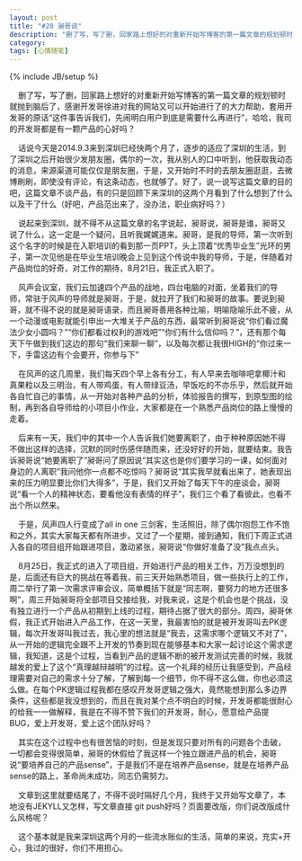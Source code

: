 ```yaml
---
layout: post
title: "#20 昶哥说"
description: "删了写，写了删，回家路上想好的对重新开始写博客的第一篇文章的规划顿时就抛到脑后了，感谢开发哥徐进对我的网站又可以开始进行了的大力帮助，套用开发哥的原话'这件事告诉我们，先闹明白用户到底是需要什么再进行'，哈哈，我司的开发哥都是有一颗产品的心好吗？"
category: 
tags: [心情随笔]
---
```

{% include JB/setup %}

&nbsp;&nbsp;&nbsp;&nbsp;删了写，写了删，回家路上想好的对重新开始写博客的第一篇文章的规划顿时就抛到脑后了，感谢开发哥徐进对我的网站又可以开始进行了的大力帮助，套用开发哥的原话“这件事告诉我们，先闹明白用户到底是需要什么再进行”，哈哈，我司的开发哥都是有一颗产品的心好吗？

&nbsp;&nbsp;&nbsp;&nbsp;话说今天是2014.9.3来到深圳已经快两个月了，逐步的适应了深圳的生活，到了深圳之后开始很少发朋友圈，偶尔的一次，我从别人的口中听到，他获取我动态的消息，来源渠道可能仅仅是朋友圈，于是，又开始时不时的去朋友圈逛逛，去微博刷刷，即使没有评论，有这条动态，也就够了。好了，说一说写这篇文章的目的吧，这篇文章不谈产品，有的只是回顾下来深圳的这两个月看到了什么想到了什么以及干了什么（好吧，产品范出来了，没办法，职业病好吗？）

&nbsp;&nbsp;&nbsp;&nbsp;说起来到深圳，就不得不从这篇文章的名字说起，昶哥说，昶哥是谁，昶哥又说了什么，这一定是一个疑问，且听我娓娓道来。昶哥，是我的导师，第一次听到这个名字的时候是在入职培训的看到那一页PPT，头上顶着“优秀毕业生”光环的男子，第一次见他是在毕业生培训晚会上见到这个传说中我的导师，于是，伴随着对产品岗位的好奇，对工作的期待，8月21日，我正式入职了。

&nbsp;&nbsp;&nbsp;&nbsp;风声会议室，我们云加速四个产品的战地，四台电脑的对面，坐着我们的导师，常驻于风声的导师就是昶哥，于是，就拉开了我们和昶哥的故事。要说到昶哥，就不得不说的就是昶哥语录，而且昶哥善用各种比喻，明喻隐喻乐此不疲，从一个动漫或电影就能引申出一大堆关于产品的东西，最常听到昶哥说“你们看过魔法少女小圆吗？”“你们都看过权利的游戏吧”“你们有什么信仰吗？”，还有那个每天下午做到我们这边的那句“我们来聊一聊”，以及每次都让我很HIGH的“你过来一下，手雷这边有个会要开，你参与下”

&nbsp;&nbsp;&nbsp;&nbsp;在风声的这几周里，我们每天四个早上各有分工，有人早来去咖啡吧拿椰汁和真果粒以及三明治，有人带鸡蛋，有人带绿豆汤，早饭吃的不亦乐乎，然后就开始各自忙自己的事情，从一开始对各种产品的分析，体验报告的撰写，到原型图的绘制，再到各自导师给的小项目小作业，大家都是在一个熟悉产品岗位的路上慢慢的走着。

&nbsp;&nbsp;&nbsp;&nbsp;后来有一天，我们中的其中一个人告诉我们她要离职了，由于种种原因她不得不做出这样的选择，沉默的同时伤感伴随而来，还没好好的开始，就要结束。我告诉昶哥说“她要离职了”昶哥问了原因说“其实这也是你们要学习的一课，如何面对身边的人离职”我问他你一点都不吃惊吗？昶哥说“其实我早就看出来了，她表现出来的压力明显要比你们大得多”，于是，我们又开始了每天下午的座谈会，昶哥说“看一个人的精神状态，要看他没有表情的样子”，我们三个看了看彼此，也看不出个所以然来。

&nbsp;&nbsp;&nbsp;&nbsp;于是，风声四人行变成了all in one 三剑客，生活照旧，除了偶尔抱怨工作不饱和之外，其实大家每天都有所进步。又过了一个星期，接到通知，我们下周正式进入各自的项目组开始跟进项目，激动紧张，昶哥说“你做好准备了没”我点点头。

&nbsp;&nbsp;&nbsp;&nbsp;8月25日，我正式的进入了项目组，开始进行产品的相关工作，万万没想到的是，后面还有巨大的挑战在等着我，前三天开始熟悉项目，做一些执行上的工作，周二举行了第一次需求评审会议，简单概括下就是“同志啊，要努力的地方还很多啊”，周三开始昶哥将全部项目交接给我，对我来说，这是个机会也是个挑战，没有独立进行一个产品从初期到上线的过程，期待占据了很大的部分。周四，昶哥休假，我正式开始进入产品工作，在这一天里，我最害怕的就是被开发哥叫去PK逻辑，每次开发哥叫我过去，我心里的想法就是“我去，这需求哪个逻辑又不对了”，从一开始的逻辑完全跟不上开发的节奏到现在能够基本和大家一起讨论这个需求逻辑，我知道，这是个过程，当看到产品的逻辑不断的被开发测试完善的时候，我就越发的爱上了这个“真理越辩越明”的过程。这一个礼拜的经历让我感受到，产品经理需要对自己的需求十分了解，了解到每一个细节，你不得不这么做，你也必须这么做。在每个PK逻辑过程我都在感叹开发哥逻辑之强大，竟然能想到那么多边界条件，这些都是我没想到的，而且在我对某个点不明白的时候，开发哥都能很耐心的给我一一做解释，我是在不得不赞下我们的开发哥，耐心，愿意给产品提BUG，爱上开发哥，爱上这个团队好吗？

&nbsp;&nbsp;&nbsp;&nbsp;其实在这个过程中也有很苦恼的时刻，但是发现只要对所有的问题各个击破，一切都会变得很简单，昶哥的休假给了我这样一个独立跟进产品的机会，昶哥说“要培养自己的产品sense”，于是我们不是在培养产品sense，就是在培养产品sense的路上，革命尚未成功，同志仍需努力。

&nbsp;&nbsp;&nbsp;&nbsp;文章到这里就要结尾了，不得不说时隔好几个月，我终于又开始写文章了，本地没有JEKYLL又怎样，写文章直接 git  push好吗？页面要改版，你们说改版成什么风格呢？

&nbsp;&nbsp;&nbsp;&nbsp;这个基本就是我来深圳这两个月的一些流水账似的生活，简单的来说，充实+开心，我过的很好，你们不用担心。








